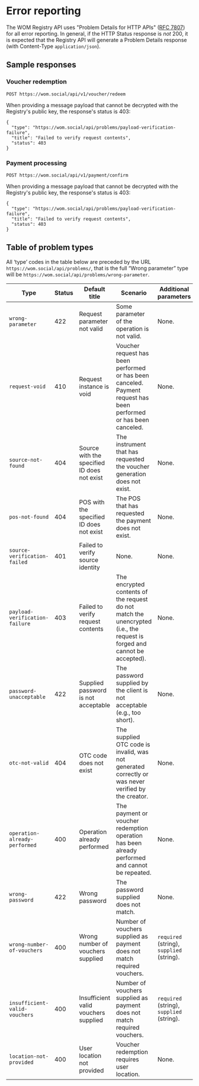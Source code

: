 # Error reporting

The WOM&nbsp;Registry API uses "Problem Details for HTTP APIs" ([RFC&nbsp;7807](https://datatracker.ietf.org/doc/html/rfc7807)) for all error reporting.
In general, if the HTTP Status response is _not_ 200, it is expected that the Registry API will generate a Problem Details response (with Content-Type `application/json`).

## Sample responses

### Voucher redemption

```
POST https://wom.social/api/v1/voucher/redeem
```

When providing a message payload that cannot be decrypted with the Registry's public key, the response's status is 403:

```
{
  "type": "https://wom.social/api/problems/payload-verification-failure",
  "title": "Failed to verify request contents",
  "status": 403
}
```

### Payment processing

```
POST https://wom.social/api/v1/payment/confirm
```

When providing a message payload that cannot be decrypted with the Registry's public key, the response's status is 403:

```
{
  "type": "https://wom.social/api/problems/payload-verification-failure",
  "title": "Failed to verify request contents",
  "status": 403
}
```

## Table of problem types

All ‘type’ codes in the table below are preceded by the URL `https://wom.social/api/problems/`, that is the full “Wrong parameter” type will be `https://wom.social/api/problems/wrong-parameter`.

| Type | Status | Default title | Scenario | Additional parameters |
| --- | --- | --- | --- | --- |
| `wrong-parameter` | 422 | Request parameter not valid | Some parameter of the operation is not valid. | None. |
| `request-void` | 410 | Request instance is void | Voucher request has been performed or has been canceled. Payment request has been performed or has been canceled. | None. |
| `source-not-found` | 404 | Source with the specified ID does not exist | The instrument that has requested the voucher generation does not exist. | None. |
| `pos-not-found` | 404 | POS with the specified ID does not exist | The POS that has requested the payment does not exist. | None. |
| `source-verification-failed` | 401 | Failed to verify source identity | None. | None. |
| `payload-verification-failure` | 403 | Failed to verify request contents | The encrypted contents of the request do not match the unencrypted (i.e., the request is forged and cannot be accepted). | None. |
| `password-unacceptable` | 422 | Supplied password is not acceptable | The password supplied by the client is not acceptable (e.g., too short). | None. |
| `otc-not-valid` | 404 | OTC code does not exist | The supplied OTC code is invalid, was not generated correctly or was never verified by the creator. | None. |
| `operation-already-performed` | 400 | Operation already performed | The payment or voucher redemption operation has been already performed and cannot be repeated. | None. |
| `wrong-password` | 422 | Wrong password | The password supplied does not match. | None. |
| `wrong-number-of-vouchers` | 400 | Wrong number of vouchers supplied | Number of vouchers supplied as payment does not match required vouchers. | `required` (string), `supplied` (string). |
| `insufficient-valid-vouchers` | 400 | Insufficient valid vouchers supplied | Number of vouchers supplied as payment does not match required vouchers. | `required` (string), `supplied` (string). |
| `location-not-provided` | 400 | User location not provided | Voucher redemption requires user location. | None. |
